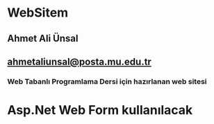 # WebSitem
## Ahmet Ali Ünsal
## ahmetaliunsal@posta.mu.edu.tr

### Web Tabanlı Programlama Dersi için hazırlanan web sitesi

# Asp.Net Web Form kullanılacak 
